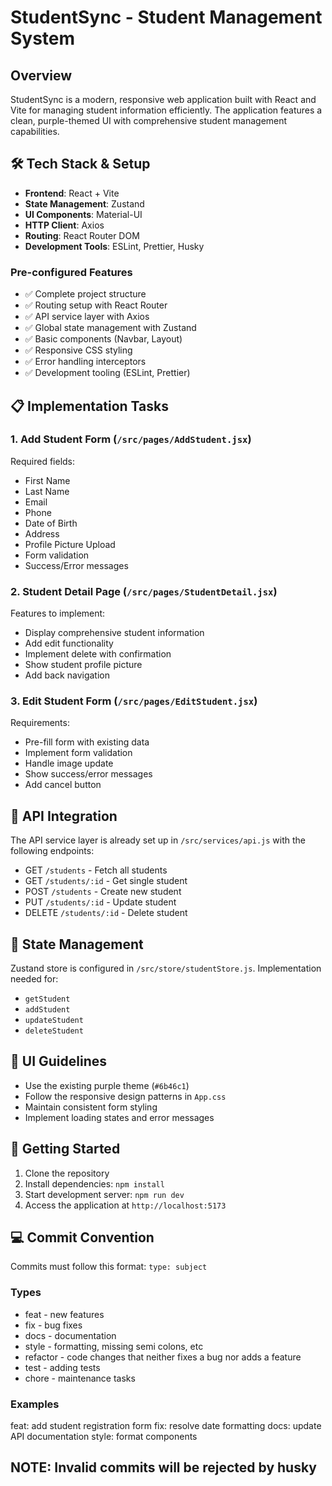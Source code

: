 # StudentSync - Student Management System

## Overview

StudentSync is a modern, responsive web application built with React and Vite for managing student information efficiently.
The application features a clean, purple-themed UI with comprehensive student management capabilities.

## 🛠 Tech Stack & Setup

- **Frontend**: React + Vite
- **State Management**: Zustand
- **UI Components**: Material-UI
- **HTTP Client**: Axios
- **Routing**: React Router DOM
- **Development Tools**: ESLint, Prettier, Husky

### Pre-configured Features

- ✅ Complete project structure
- ✅ Routing setup with React Router
- ✅ API service layer with Axios
- ✅ Global state management with Zustand
- ✅ Basic components (Navbar, Layout)
- ✅ Responsive CSS styling
- ✅ Error handling interceptors
- ✅ Development tooling (ESLint, Prettier)

## 📋 Implementation Tasks

### 1. Add Student Form (`/src/pages/AddStudent.jsx`)

Required fields:

- First Name
- Last Name
- Email
- Phone
- Date of Birth
- Address
- Profile Picture Upload
- Form validation
- Success/Error messages

### 2. Student Detail Page (`/src/pages/StudentDetail.jsx`)

Features to implement:

- Display comprehensive student information
- Add edit functionality
- Implement delete with confirmation
- Show student profile picture
- Add back navigation

### 3. Edit Student Form (`/src/pages/EditStudent.jsx`)

Requirements:

- Pre-fill form with existing data
- Implement form validation
- Handle image update
- Show success/error messages
- Add cancel button

## 🔄 API Integration

The API service layer is already set up in `/src/services/api.js` with the following endpoints:

- GET `/students` - Fetch all students
- GET `/students/:id` - Get single student
- POST `/students` - Create new student
- PUT `/students/:id` - Update student
- DELETE `/students/:id` - Delete student

## 💾 State Management

Zustand store is configured in `/src/store/studentStore.js`. Implementation needed for:

- `getStudent`
- `addStudent`
- `updateStudent`
- `deleteStudent`

## 🎨 UI Guidelines

- Use the existing purple theme (`#6b46c1`)
- Follow the responsive design patterns in `App.css`
- Maintain consistent form styling
- Implement loading states and error messages

## 🚀 Getting Started

1. Clone the repository
2. Install dependencies: `npm install`
3. Start development server: `npm run dev`
4. Access the application at `http://localhost:5173`

## 💻 Commit Convention

Commits must follow this format:
`type: subject`

### Types

- feat - new features
- fix - bug fixes
- docs - documentation
- style - formatting, missing semi colons, etc
- refactor - code changes that neither fixes a bug nor adds a feature
- test - adding tests
- chore - maintenance tasks

### Examples

feat: add student registration form
fix: resolve date formatting
docs: update API documentation
style: format components

## NOTE: Invalid commits will be rejected by husky
